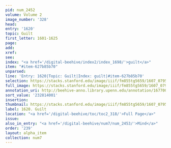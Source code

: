 ```yaml
---
pid: num_2452
volume: Volume 2
image_number: '328'
head:
entry: '1620'
topic: Guilt
first_letter: 1601-1625
page:
add:
xref:
see:
index: "<a href='/digital-beehive/index2/index_1698/'>guilt</a>"
item: "#item-627b85b70"
unparsed:
line: 'Entry: 1620|Topic: Guilt|Index: guilt|#item-627b85b70'
selection: https://stacks.stanford.edu/image/iiif/fm855tg5659/1607_0795/919,4001,2752,295/full/0/default.jpg
full_image: https://stacks.stanford.edu/image/iiif/fm855tg5659/1607_0795/full/full/0/default.jpg
annotation_uri: http://beehive-anno.library.upenn.edu/annotation/1677008120016
sort_value: '232814001'
insertion:
thumbnail: https://stacks.stanford.edu/image/iiif/fm855tg5659/1607_0795/919,4001,600,180/250,/0/default.jpg
label: 1620. Guilt
location: "<a href='/digital-beehive/toc/toc2_318/'>Full Page</a>"
issue:
also_in_entry: "<a href='/digital-beehive/num7/num_2453/'>Mind</a>"
order: '239'
layout: alpha_item
collection: num7
---
```

